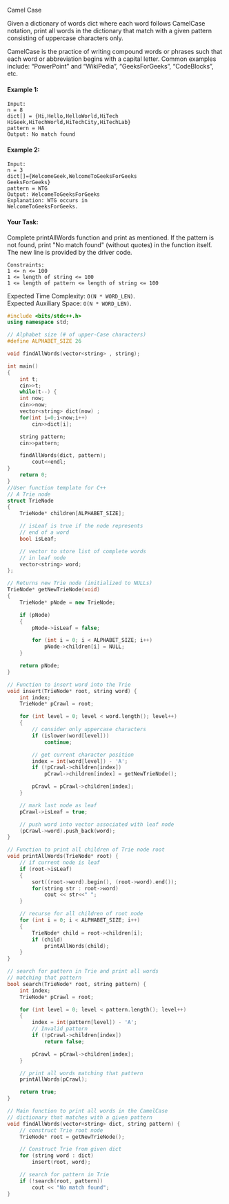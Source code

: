 Camel Case

Given a dictionary of words dict where each word follows CamelCase notation, print all words in the dictionary that match with a given pattern consisting of uppercase characters only.

CamelCase is the practice of writing compound words or phrases such that each word or abbreviation begins with a capital letter. Common examples include: “PowerPoint” and “WikiPedia”, “GeeksForGeeks”, “CodeBlocks”, etc.

#### Example 1:

```
Input:
n = 8
dict[] = {Hi,Hello,HelloWorld,HiTech
HiGeek,HiTechWorld,HiTechCity,HiTechLab}
pattern = HA
Output: No match found
```

#### Example 2:

```
Input:
n = 3
dict[]={WelcomeGeek,WelcomeToGeeksForGeeks
GeeksForGeeks}
pattern = WTG
Output: WelcomeToGeeksForGeeks
Explanation: WTG occurs in
WelcomeToGeeksForGeeks.
```

#### Your Task:

Complete printAllWords function and print as mentioned. If the pattern is not found, print "No match found" (without quotes) in the function itself. The new line is provided by the driver code.

```
Constraints:
1 <= n <= 100
1 <= length of string <= 100
1 <= length of pattern <= length of string <= 100
```

Expected Time Complexity: `O(N * WORD_LEN)`.  
Expected Auxiliary Space: `O(N * WORD_LEN)`.

```c++
#include <bits/stdc++.h>
using namespace std;

// Alphabet size (# of upper-Case characters)
#define ALPHABET_SIZE 26

void findAllWords(vector<string> , string);

int main()
{
	int t;
	cin>>t;
	while(t--) {
	int now;
	cin>>now;
	vector<string> dict(now) ;
	for(int i=0;i<now;i++)
	    cin>>dict[i];

	string pattern;
	cin>>pattern;

	findAllWords(dict, pattern);
	    cout<<endl;
}
	return 0;
}
//User function template for C++
// A Trie node
struct TrieNode
{
	TrieNode* children[ALPHABET_SIZE];

	// isLeaf is true if the node represents
	// end of a word
	bool isLeaf;

	// vector to store list of complete words
	// in leaf node
	vector<string> word;
};

// Returns new Trie node (initialized to NULLs)
TrieNode* getNewTrieNode(void)
{
	TrieNode* pNode = new TrieNode;

	if (pNode)
	{
		pNode->isLeaf = false;

		for (int i = 0; i < ALPHABET_SIZE; i++)
			pNode->children[i] = NULL;
	}

	return pNode;
}

// Function to insert word into the Trie
void insert(TrieNode* root, string word) {
	int index;
	TrieNode* pCrawl = root;

	for (int level = 0; level < word.length(); level++)
	{
		// consider only uppercase characters
		if (islower(word[level]))
			continue;

		// get current character position
		index = int(word[level]) - 'A';
		if (!pCrawl->children[index])
			pCrawl->children[index] = getNewTrieNode();

		pCrawl = pCrawl->children[index];
	}

	// mark last node as leaf
	pCrawl->isLeaf = true;

	// push word into vector associated with leaf node
	(pCrawl->word).push_back(word);
}

// Function to print all children of Trie node root
void printAllWords(TrieNode* root) {
	// if current node is leaf
	if (root->isLeaf)
	{
		sort((root->word).begin(), (root->word).end());
		for(string str : root->word)
			cout << str<<" ";
	}

	// recurse for all children of root node
	for (int i = 0; i < ALPHABET_SIZE; i++)
	{
		TrieNode* child = root->children[i];
		if (child)
			printAllWords(child);
	}
}

// search for pattern in Trie and print all words
// matching that pattern
bool search(TrieNode* root, string pattern) {
	int index;
	TrieNode* pCrawl = root;

	for (int level = 0; level < pattern.length(); level++)
	{
		index = int(pattern[level]) - 'A';
		// Invalid pattern
		if (!pCrawl->children[index])
			return false;

		pCrawl = pCrawl->children[index];
	}

	// print all words matching that pattern
	printAllWords(pCrawl);

	return true;
}

// Main function to print all words in the CamelCase
// dictionary that matches with a given pattern
void findAllWords(vector<string> dict, string pattern) {
	// construct Trie root node
	TrieNode* root = getNewTrieNode();

	// Construct Trie from given dict
	for (string word : dict)
		insert(root, word);

	// search for pattern in Trie
	if (!search(root, pattern))
		cout << "No match found";
}
```
